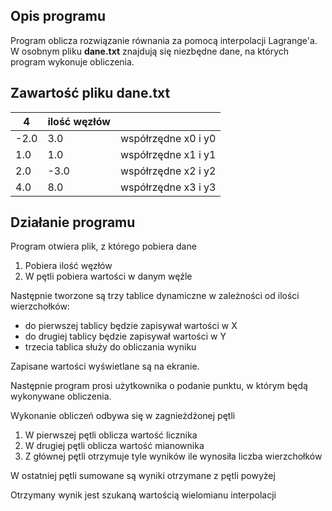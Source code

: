 ## Opis programu
Program oblicza rozwiązanie równania za pomocą interpolacji Lagrange'a. 
W osobnym pliku **dane.txt** znajdują się niezbędne dane, na których program wykonuje obliczenia. 

## Zawartość pliku **dane.txt**

| 4    | ilość węzłów |                     |
|------|--------------|---------------------|
| -2.0 | 3.0          | współrzędne x0 i y0 |
| 1.0  | 1.0          | współrzędne x1 i y1 |
| 2.0  | -3.0         | współrzędne x2 i y2 |
| 4.0  | 8.0          | współrzędne x3 i y3 |


## Działanie programu

Program otwiera plik, z którego pobiera dane
1. Pobiera ilość węzłów
2. W pętli pobiera wartości w danym węźle

Następnie tworzone są trzy tablice dynamiczne w zależności od ilości wierzchołków:
*  do pierwszej tablicy będzie zapisywał wartości w X
*  do drugiej tablicy będzie zapisywał wartości w Y
*  trzecia tablica służy do obliczania wyniku

Zapisane wartości wyświetlane są na ekranie.

Następnie program prosi użytkownika o podanie punktu, w którym będą wykonywane obliczenia.

Wykonanie obliczeń odbywa się w zagnieżdżonej pętli
1. W pierwszej pętli oblicza wartość licznika
2. W drugiej pętli oblicza wartość mianownika
3. Z głównej pętli otrzymuje tyle wyników ile wynosiła liczba wierzchołków

W ostatniej pętli sumowane są wyniki otrzymane z pętli powyżej


Otrzymany wynik jest szukaną wartością wielomianu interpolacji

